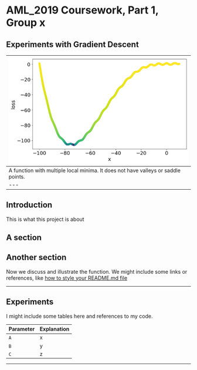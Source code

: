 # AML_2019 Coursework, Part 1, Group x
Experiments with Gradient Descent
---

|![fn_loss](https://github.com/alanchalk/aml_2019_gd/blob/master/images/04a_loss_function.png)|
|---|
|A function with multiple local minima.  It does not have valleys or saddle points.|
|---|

## Introduction
This is what this project is about

## A section

## Another section
Now we discuss and illustrate the function.  We might include some links or references, like [how to style your README.md file](https://sindresorhus.com/github-markdown-css/)

---
## Experiments

I might include some tables here and references to my code.

| Parameter      | Explanation |
|----------------|-------------|
|`A`             | x           |
|`B`             | y           |
|`C`             | z           |

---

